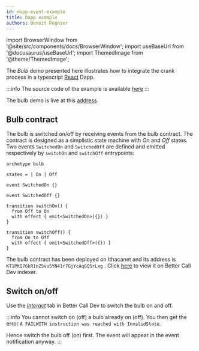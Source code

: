 ```yaml
---
id: dapp-event-example
title: Dapp example
authors: Benoit Rognier
---
```

import BrowserWindow from '@site/src/components/docs/BrowserWindow';
import useBaseUrl from '@docusaurus/useBaseUrl';
import ThemedImage from '@theme/ThemedImage';

The *Bulb* demo presented here illustrates how to integrate the crank process in a typescript [React](https://reactjs.org/) Dapp.

:::info
The source code of the example is available [here](https://github.com/completium/bulb-event-demo)
:::

The bulb demo is live at this [address](https://completium.github.io/bulb-event-demo/).

<BrowserWindow url="https://completium.github.io/bulb-event-demo/">
<ThemedImage
  alt="Buld Dapp"
  width="100%"
  sources={{
    light: useBaseUrl('img/event-well/bulb-event-demo-light.png'),
    dark: useBaseUrl('img/event-well/bulb-event-demo-dark.png'),
  }}
/>
</BrowserWindow>

## Bulb contract

The bulb is switched on/off by receiving events from the bulb contract. The contract is designed as a simplistic state machine with *On* and *Off* states. Two events `SwitchedOn` and `SwitchedOff` are defined and emitted respectively by `switchOn` and `switchOff` entrypoints:

```archetype
archetype bulb

states = | On | Off

event SwitchedOn {}

event SwitchedOff {}

transition switchOn() {
  from Off to On
  with effect { emit<SwitchedOn>({}) }
}

transition switchOff() {
  from On to Off
  with effect { emit<SwitchedOff>({}) }
}
```
The bulb contract has been deployed on Ithacanet and its address is `KT1PKQ76kR1nZSvu5YN41r7GjYcAqGQSrLxg` . Click [here](https://better-call.dev/ithacanet/KT1PKQ76kR1nZSvu5YN41r7GjYcAqGQSrLxg/operations) to view it on Better Call Dev indexer.

## Switch on/off

Use the [*Interact*](https://better-call.dev/ithacanet/KT1PKQ76kR1nZSvu5YN41r7GjYcAqGQSrLxg/interact) tab in Better Call Dev to switch the bulb on and off.

<BrowserWindow url="https://better-call.dev/ithacanet/KT1PKQ76kR1nZSvu5YN41r7GjYcAqGQSrLxg/interact">
<ThemedImage
  alt="Buld Dapp"
  width="100%"
  sources={{
    light: useBaseUrl('img/event-well/bulb-interact-bcd.png'),
    dark: useBaseUrl('img/event-well/bulb-interact-bcd.png'),
  }}
/>
</BrowserWindow>

:::info
You cannot switch on (off) a bulb already on (off). You then get the error `A FAILWITH instruction was reached with InvalidState`.

Hence switch the bulb off (on) first. The event will appear in the event notification anyway.
:::